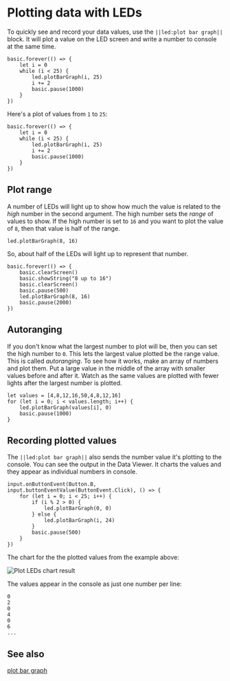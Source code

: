 # Plotting data with LEDs

To quickly see and record your data values, use the ``||led:plot bar graph||`` block. It will plot a value on the LED screen and write a number to console at the same time.

```blocks
basic.forever(() => {
    let i = 0
    while (i < 25) {
        led.plotBarGraph(i, 25)
        i += 2
        basic.pause(1000)
    }
})
```

Here's a plot of values from `1` to `25`:

```sim
basic.forever(() => {
    let i = 0
    while (i < 25) {
        led.plotBarGraph(i, 25)
        i += 2
        basic.pause(1000)
    }
})
```

## Plot range

A number of LEDs will light up to show how much the value is related to the _high_ number in the second argument. The high number sets the _range_ of values to show. If the high number is set to `16` and you want to plot the value of `8`, then that value is half of the range.

```block
led.plotBarGraph(8, 16)
```
So, about half of the LEDs will light up to represent that number.

```sim
basic.forever(() => {
    basic.clearScreen()
    basic.showString("8 up to 16")
    basic.clearScreen()
    basic.pause(500)
    led.plotBarGraph(8, 16)
    basic.pause(2000)
})
```

## Autoranging

If you don't know what the largest number to plot will be, then you can set the high number to `0`. This lets the largest value plotted be the range value. This is called _autoranging_. To see how it works, make an array of numbers and plot them. Put a large value in the middle of the array with smaller values before and after it. Watch as the same values are plotted with fewer lights after the largest number is plotted.

```blocks
let values = [4,8,12,16,50,4,8,12,16]
for (let i = 0; i < values.length; i++) {
    led.plotBarGraph(values[i], 0)
    basic.pause(1000)
}
```

## Recording plotted values

The ``||led:plot bar graph||`` also sends the number value it's plotting to the console. You can see the output in the Data Viewer. It charts the values and they appear as individual numbers in console.

```blocks
input.onButtonEvent(Button.B, input.buttonEventValue(ButtonEvent.Click), () => {
    for (let i = 0; i < 25; i++) {
        if (i % 2 > 0) {
            led.plotBarGraph(0, 0)
        } else {
            led.plotBarGraph(i, 24)
        }
        basic.pause(500)
    }
})
```

The chart for the the plotted values from the example above:

![Plot LEDs chart result](/static/mb/device/data-analysis/plot-bar-graph.jpg)

The values appear in the console as just one number per line:

```
0
2
0
4
0
6
...
```

## See also

[plot bar graph](/reference/led/plot-bar-graph)

